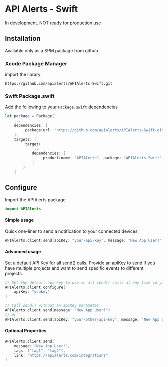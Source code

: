 # API Alerts - Swift

In development. NOT ready for production use


## Installation

Available only as a SPM package from github

### Xcode Package Manager

import the library
```
https://github.com/apialerts/APIAlerts-Swift.git
```

### Swift Package.swift

Add the following to your `Package.swift` dependencies

```swift
let package = Package(
    ...
    dependencies: [
        .package(url: "https://github.com/apialerts/APIAlerts-Swift.git", exact: "0.0.1")
    ],
    targets: [
        .target(
            ...
            dependencies: [
                .product(name: "APIAlerts", package: "APIAlerts-Swift"),
            ]
        )
    ]
```

## Configure

Import the APIAlerts package

```swift
import APIAlerts
```

#### Simple usage

Quick one-liner to send a notification to your connected devices

```swift
APIAlerts.client.send(apiKey: "your-api-key", message: "New App User!")
```

#### Advanced usage

Set a default API Key for all send() calls.
Provide an apiKey to send if you have multiple projects and want to send specific events to different projects.

```swift
// Set the default api key to use in all send() calls at any time in your app
APIAlerts.client.configure(
    apiKey: "youkey"
)

// Call send() without an apiKey parameter
APIAlerts.client.send(message: "New App User!")
// or
APIAlerts.client.send(apiKey: "your-other-api-key", message: "New App User!")
```

#### Optional Properties
```swift
APIAlerts.client.send(
    message: "New App User!",
    tags: ["tag1", "tag2"],
    link: "https://apialerts.com/integrations"
)
```
